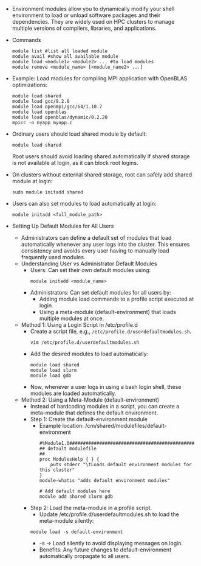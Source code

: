 - Environment modules allow you to dynamically modify your shell environment to load or unload software packages and their dependencies. They are widely used on HPC clusters to manage multiple versions of compilers, libraries, and applications.
- Commands
  ```
  module list #list all loaded module
  module avail #show all available module
  module load <module1> <module2> ... #to load modules
  module remove <module_name> [<module_name2> ...]
  ```
  
- Example: Load modules for compiling MPI application with OpenBLAS optimizations:
  ```
  module load shared
  module load gcc/9.2.0
  module load openmpi/gcc/64/1.10.7
  module load openblas
  module load openblas/dynamic/0.2.20
  mpicc -o myapp myapp.c
  ```
  
- Ordinary users should load shared module by default:
  ```
  module load shared
  ```
  Root users should avoid loading shared automatically if shared storage is not available at login, as it can block root logins.
  
- On clusters without external shared storage, root can safely add shared module at login:
  ```
  sudo module initadd shared
  ```
  
- Users can also set modules to load automatically at login:
  ```
  module initadd <full_module_path>
  ```
- Setting Up Default Modules for All Users
  - Administrators can define a default set of modules that load automatically whenever any user logs into the cluster. This ensures consistency and avoids every user having to manually load frequently used modules.
  - Understanding User vs Administrator Default Modules
    - Users: Can set their own default modules using:
      ```
      module initadd <module_name>
      ```
    - Administrators: Can set default modules for all users by:
      - Adding module load commands to a profile script executed at login.
      - Using a meta-module (default-environment) that loads multiple modules at once.
  - Method 1: Using a Login Script in /etc/profile.d
    - Create a script file, e.g., `/etc/profile.d/userdefaultmodules.sh`.
      ```
      vim /etc/profile.d/userdefaultmodules.sh
      ```
    - Add the desired modules to load automatically:
      ```
      module load shared
      module load slurm
      module load gdb
      ```
    - Now, whenever a user logs in using a bash login shell, these modules are loaded automatically.
  - Method 2: Using a Meta-Module (default-environment)
    - Instead of hardcoding modules in a script, you can create a meta-module that defines the default environment.
    - Step 1: Create the default-environment module
      - Example location: /cm/shared/modulefiles/default-environment
        ```
        #%Module1.0######################################################
        ## default modulefile
        ##
        proc ModulesHelp { } {
            puts stderr "\tLoads default environment modules for this cluster"
        }
        module-whatis "adds default environment modules"
        
        # Add default modules here
        module add shared slurm gdb
        ```
    - Step 2: Load the meta-module in a profile script.
      - Update /etc/profile.d/userdefaultmodules.sh to load the meta-module silently:
      ```
      module load -s default-environment      
      ```
      - -s → Load silently to avoid displaying messages on login.
      - Benefits: Any future changes to default-environment automatically propagate to all users.
  
